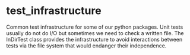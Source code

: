 # test_infrastructure
Common test infrastructure for some of our python packages.
Unit tests usually do not do I/O but sometimes we need to check a written file.
The InDirTest class provides the infrastructure to avoid interactions between tests via 
the file system that would endanger their independence. 
 
 
 
 
 
 
 
 
 
 
 
 
 
 
 
 
 
 
 
 
 
 
 
 
 
 
